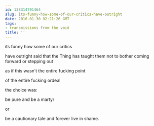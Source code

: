```yaml
---
id: 138314791464
slug: its-funny-how-some-of-our-critics-have-outright
date: 2016-01-30 02:21:26 GMT
tags:
- transmissions from the void
title: ''
---
```


its funny how some of our critics

have outright said that the Thing has taught them not to bother coming forward or stepping out

as if this wasn't the entire fucking point

of the entire fucking ordeal

the choice was:

be pure and be a martyr

or

be a cautionary tale and forever live in shame.
